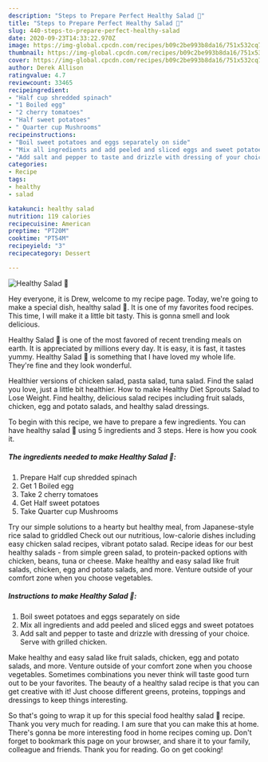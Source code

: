 ```yaml
---
description: "Steps to Prepare Perfect Healthy Salad 🥗"
title: "Steps to Prepare Perfect Healthy Salad 🥗"
slug: 440-steps-to-prepare-perfect-healthy-salad
date: 2020-09-23T14:33:22.970Z
image: https://img-global.cpcdn.com/recipes/b09c2be993b8da16/751x532cq70/healthy-salad-🥗-recipe-main-photo.jpg
thumbnail: https://img-global.cpcdn.com/recipes/b09c2be993b8da16/751x532cq70/healthy-salad-🥗-recipe-main-photo.jpg
cover: https://img-global.cpcdn.com/recipes/b09c2be993b8da16/751x532cq70/healthy-salad-🥗-recipe-main-photo.jpg
author: Derek Allison
ratingvalue: 4.7
reviewcount: 33465
recipeingredient:
- "Half cup shredded spinach"
- "1 Boiled egg"
- "2 cherry tomatoes"
- "Half sweet potatoes"
- " Quarter cup Mushrooms"
recipeinstructions:
- "Boil sweet potatoes and eggs separately on side"
- "Mix all ingredients and add peeled and sliced eggs and sweet potatoes"
- "Add salt and pepper to taste and drizzle with dressing of your choice. Serve with grilled chicken."
categories:
- Recipe
tags:
- healthy
- salad

katakunci: healthy salad 
nutrition: 119 calories
recipecuisine: American
preptime: "PT20M"
cooktime: "PT54M"
recipeyield: "3"
recipecategory: Dessert

---
```



![Healthy Salad 🥗](https://img-global.cpcdn.com/recipes/b09c2be993b8da16/751x532cq70/healthy-salad-🥗-recipe-main-photo.jpg)

Hey everyone, it is Drew, welcome to my recipe page. Today, we're going to make a special dish, healthy salad 🥗. It is one of my favorites food recipes. This time, I will make it a little bit tasty. This is gonna smell and look delicious.

Healthy Salad 🥗 is one of the most favored of recent trending meals on earth. It is appreciated by millions every day. It is easy, it is fast, it tastes yummy. Healthy Salad 🥗 is something that I have loved my whole life. They're fine and they look wonderful.

Healthier versions of chicken salad, pasta salad, tuna salad. Find the salad you love, just a little bit healthier. How to make Healthy Diet Sprouts Salad to Lose Weight. Find healthy, delicious salad recipes including fruit salads, chicken, egg and potato salads, and healthy salad dressings.


To begin with this recipe, we have to prepare a few ingredients. You can have healthy salad 🥗 using 5 ingredients and 3 steps. Here is how you cook it.

<!--inarticleads1-->

##### The ingredients needed to make Healthy Salad 🥗:

1. Prepare Half cup shredded spinach
1. Get 1 Boiled egg
1. Take 2 cherry tomatoes
1. Get Half sweet potatoes
1. Take  Quarter cup Mushrooms


Try our simple solutions to a hearty but healthy meal, from Japanese-style rice salad to griddled Check out our nutritious, low-calorie dishes including easy chicken salad recipes, vibrant potato salad. Recipe ideas for our best healthy salads - from simple green salad, to protein-packed options with chicken, beans, tuna or cheese. Make healthy and easy salad like fruit salads, chicken, egg and potato salads, and more. Venture outside of your comfort zone when you choose vegetables. 

<!--inarticleads2-->

##### Instructions to make Healthy Salad 🥗:

1. Boil sweet potatoes and eggs separately on side
1. Mix all ingredients and add peeled and sliced eggs and sweet potatoes
1. Add salt and pepper to taste and drizzle with dressing of your choice. Serve with grilled chicken.


Make healthy and easy salad like fruit salads, chicken, egg and potato salads, and more. Venture outside of your comfort zone when you choose vegetables. Sometimes combinations you never think will taste good turn out to be your favorites. The beauty of a healthy salad recipe is that you can get creative with it! Just choose different greens, proteins, toppings and dressings to keep things interesting. 

So that's going to wrap it up for this special food healthy salad 🥗 recipe. Thank you very much for reading. I am sure that you can make this at home. There's gonna be more interesting food in home recipes coming up. Don't forget to bookmark this page on your browser, and share it to your family, colleague and friends. Thank you for reading. Go on get cooking!
